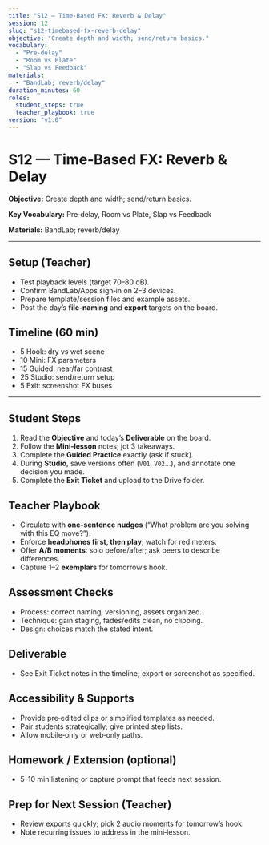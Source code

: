 ```yaml
---
title: "S12 — Time‑Based FX: Reverb & Delay"
session: 12
slug: "s12-timebased-fx-reverb-delay"
objective: "Create depth and width; send/return basics."
vocabulary:
  - "Pre‑delay"
  - "Room vs Plate"
  - "Slap vs Feedback"
materials:
  - "BandLab; reverb/delay"
duration_minutes: 60
roles:
  student_steps: true
  teacher_playbook: true
version: "v1.0"
---
```


# S12 — Time‑Based FX: Reverb & Delay

**Objective:** Create depth and width; send/return basics.

**Key Vocabulary:** Pre‑delay, Room vs Plate, Slap vs Feedback  

**Materials:** BandLab; reverb/delay

---

## Setup (Teacher)
- Test playback levels (target 70–80 dB).  
- Confirm BandLab/Apps sign‑in on 2–3 devices.  
- Prepare template/session files and example assets.  
- Post the day’s **file‑naming** and **export** targets on the board.

## Timeline (60 min)
- 5 Hook: dry vs wet scene
- 10 Mini: FX parameters
- 15 Guided: near/far contrast
- 25 Studio: send/return setup
- 5 Exit: screenshot FX buses

---

## Student Steps
1. Read the **Objective** and today’s **Deliverable** on the board.
2. Follow the **Mini‑lesson** notes; jot 3 takeaways.
3. Complete the **Guided Practice** exactly (ask if stuck).
4. During **Studio**, save versions often (`V01`, `V02`…), and annotate one decision you made.
5. Complete the **Exit Ticket** and upload to the Drive folder.

## Teacher Playbook
- Circulate with **one-sentence nudges** (“What problem are you solving with this EQ move?”).
- Enforce **headphones first, then play**; watch for red meters.
- Offer **A/B moments**: solo before/after; ask peers to describe differences.
- Capture 1–2 **exemplars** for tomorrow’s hook.

## Assessment Checks
- Process: correct naming, versioning, assets organized.
- Technique: gain staging, fades/edits clean, no clipping.
- Design: choices match the stated intent.

## Deliverable
- See Exit Ticket notes in the timeline; export or screenshot as specified.

## Accessibility & Supports
- Provide pre‑edited clips or simplified templates as needed.
- Pair students strategically; give printed step lists.
- Allow mobile‑only or web‑only paths.

## Homework / Extension (optional)
- 5–10 min listening or capture prompt that feeds next session.

## Prep for Next Session (Teacher)
- Review exports quickly; pick 2 audio moments for tomorrow’s hook.
- Note recurring issues to address in the mini‑lesson.
